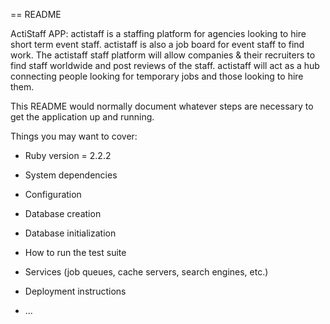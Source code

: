 == README

ActiStaff APP: actistaff is a staffing platform for agencies looking to hire short term event staff. actistaff is also a job board for event staff to find work. The actistaff staff platform will allow companies & their recruiters to find staff worldwide and post reviews of the staff. actistaff will act as a hub connecting people looking for temporary jobs and those looking to hire them.

This README would normally document whatever steps are necessary to get the
application up and running.

Things you may want to cover:

* Ruby version = 2.2.2

* System dependencies

* Configuration

* Database creation

* Database initialization

* How to run the test suite

* Services (job queues, cache servers, search engines, etc.)

* Deployment instructions

* ...


